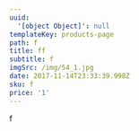 ```yaml
---
uuid:
  '[object Object]': null
templateKey: products-page
path: f
title: ff
subtitle: f
imgSrc: /img/54_1.jpg
date: 2017-11-14T23:33:39.998Z
sku: f
price: '1'
---
```

f
